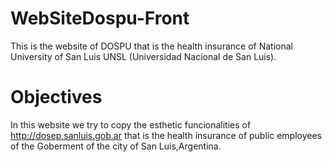 # WebSiteDospu-Front
This is the website of DOSPU that is the health insurance of National University of San Luis UNSL (Universidad Nacional de San Luis).

# Objectives 

In this website we try to copy the esthetic funcionalities of http://dosep.sanluis.gob.ar that is the health insurance of public employees of the Goberment of the city of San Luis,Argentina.

